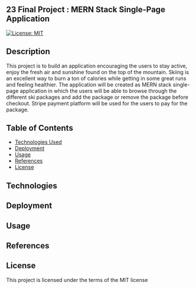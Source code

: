 ## 23 Final Project : MERN Stack Single-Page Application

[![License: MIT](https://img.shields.io/badge/License-MIT-yellow.svg)](https://opensource.org/licenses/MIT)



## Description

This project is to build an application encouraging the users to stay active, enjoy the fresh air and sunshine found on the top of the mountain. Skiing is an excellent way to burn a ton of calories while getting in some great runs and feeling healthier. The application will be created as MERN stack single-page application in which the users will be able to browse through the different ski packages and add the package or remove the package before checkout.  Stripe payment platform will be used for the users to pay for the package.


## Table of Contents

- [Technologies Used](#technologies-used)
- [Deployment](#deployment)
- [Usage](#usage)
- [References](#references)
- [License](#license)

## Technologies

## Deployment

## Usage

## References

## License

This project is licensed under the terms of the MIT license